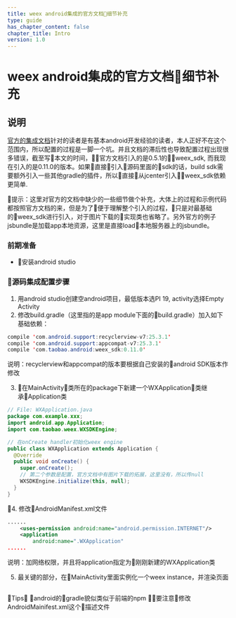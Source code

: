 ```yaml
---
title: weex android集成的官方文档细节补充
type: guide
has_chapter_content: false
chapter_title: Intro
version: 1.0
---
```

# weex android集成的官方文档细节补充

## 说明
[官方的集成文档](https://weex.apache.org/cn/guide/integrate-to-your-app.html)针对的读者是有基本android开发经验的读者，本人正好不在这个范围内，所以配置的过程是一脚一个坑。并且文档的滞后性也导致配置过程出现很多错误，截至写本文的时间，官方文档引入的是0.5.1的weex_sdk, 而我现在引入的是0.11.0的版本。如果直接引入源码里面的sdk的话，build sdk需要额外引入一些其他gradle的插件，所以直接从jcenter引入weex_sdk依赖更简单.

提示：这里对官方的文档中缺少的一些细节做个补充，大体上的过程和示例代码都按照官方文档的来，但是为了便于理解整个引入的过程，只是对最基础的weex_sdk进行引入，对于图片下载的实现类也省略了。另外官方的例子jsbundle是加载app本地资源，这里是直接load本地服务器上的jsbundle。

### 前期准备
* 安装android studio

### 源码集成配置步骤
1. 用android studio创建空android项目，最低版本选PI 19, activity选择Empty Activity
2. 修改build.gradle（这里指的是app module下面的build.gradle）加入如下基础依赖：
```java
compile 'com.android.support:recyclerview-v7:25.3.1'
compile 'com.android.support:appcompat-v7:25.3.1'
compile 'com.taobao.android:weex_sdk:0.11.0'
```
说明：recyclerview和appcompat的版本要根据自己安装的android SDK版本作修改

3. 在MainActivity类所在的package下新建一个WXApplication类继承Application类

```java
// File: WXApplication.java
package com.example.xxx;
import android.app.Application;
import com.taobao.weex.WXSDKEngine;

// 在onCreate handler初始化weex engine
public class WXApplication extends Application {
  @Override
  public void onCreate() {
    super.onCreate();
    // 第二个参数是配置，官方文档中有图片下载的拓展，这里没有，所以传null
    WXSDKEngine.initialize(this, null);
  }
}
```
4. 修改AndroidManifest.xml文件
```xml
......
    <uses-permission android:name="android.permission.INTERNET"/>
    <application
        android:name=".WXApplication"
......
```
说明：加网络权限，并且将application指定为刚刚新建的WXApplication类

5. 最关键的部分，在MainActivity里面实例化一个weex instance，并渲染页面
```java


```


Tips：
android的gradle貌似类似于前端的npm
要注意修改AndroidMainifest.xml这个描述文件